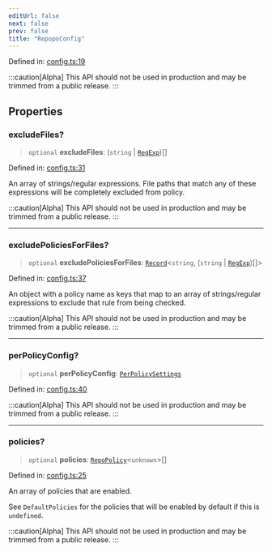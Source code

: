 ```yaml
---
editUrl: false
next: false
prev: false
title: "RepopoConfig"
---
```


Defined in: [config.ts:19](https://github.com/tylerbutler/tools-monorepo/blob/main/packages/repopo/src/config.ts#L19)

:::caution[Alpha]
This API should not be used in production and may be trimmed from a public release.
:::

## Properties

### excludeFiles?

> `optional` **excludeFiles**: (`string` \| [`RegExp`](https://developer.mozilla.org/docs/Web/JavaScript/Reference/Global_Objects/RegExp))[]

Defined in: [config.ts:31](https://github.com/tylerbutler/tools-monorepo/blob/main/packages/repopo/src/config.ts#L31)

An array of strings/regular expressions. File paths that match any of these expressions will be completely excluded
from policy.

:::caution[Alpha]
This API should not be used in production and may be trimmed from a public release.
:::

***

### excludePoliciesForFiles?

> `optional` **excludePoliciesForFiles**: [`Record`](https://www.typescriptlang.org/docs/handbook/utility-types.html#recordkeys-type)\<`string`, (`string` \| [`RegExp`](https://developer.mozilla.org/docs/Web/JavaScript/Reference/Global_Objects/RegExp))[]\>

Defined in: [config.ts:37](https://github.com/tylerbutler/tools-monorepo/blob/main/packages/repopo/src/config.ts#L37)

An object with a policy name as keys that map to an array of strings/regular expressions to
exclude that rule from being checked.

:::caution[Alpha]
This API should not be used in production and may be trimmed from a public release.
:::

***

### perPolicyConfig?

> `optional` **perPolicyConfig**: [`PerPolicySettings`](/api/type-aliases/perpolicysettings/)

Defined in: [config.ts:40](https://github.com/tylerbutler/tools-monorepo/blob/main/packages/repopo/src/config.ts#L40)

:::caution[Alpha]
This API should not be used in production and may be trimmed from a public release.
:::

***

### policies?

> `optional` **policies**: [`RepoPolicy`](/api/interfaces/repopolicy/)\<`unknown`\>[]

Defined in: [config.ts:25](https://github.com/tylerbutler/tools-monorepo/blob/main/packages/repopo/src/config.ts#L25)

An array of policies that are enabled.

See `DefaultPolicies` for the policies that will be enabled by default if this is `undefined`.

:::caution[Alpha]
This API should not be used in production and may be trimmed from a public release.
:::
